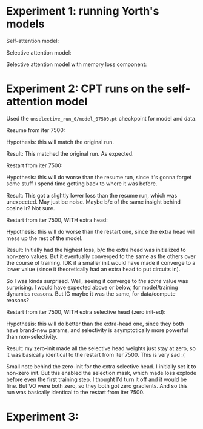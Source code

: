 # Experiment 1: running Yorth's models

Self-attention model:

Selective attention model:

Selective attention model with memory loss component:

# Experiment 2: CPT runs on the self-attention model

Used the `unselective_run_0/model_07500.pt` checkpoint for model and data.

Resume from iter 7500:

Hypothesis: this will match the original run.

Result: This matched the original run. As expected.

Restart from iter 7500:

Hypothesis: this will do worse than the resume run, since it's gonna forget some stuff / spend time getting back to where it was before.

Result: This got a slightly lower loss than the resume run, which was unexpected. May just be noise. Maybe b/c of the same insight behind cosine lr? Not sure.

Restart from iter 7500, WITH extra head:

Hypothesis: this will do worse than the restart one, since the extra head will mess up the rest of the model.

Result: Initially had the highest loss, b/c the extra head was initialized to non-zero values.
But it eventually converged to the same as the others over the course of training.
IDK if a smaller init would have made it converge to a lower value (since it theoretically had an extra head to put circuits in).

So I was kinda surprised. Well, seeing it converge to *the same* value was surprising. I would have expected above or below, for model/training dynamics reasons. But IG maybe it was the same, for data/compute reasons?

Restart from iter 7500, WITH extra selective head (zero init-ed):

Hypothesis: this will do better than the extra-head one, since they both have brand-new params, and selectivity is asymptotically more powerful than non-selectivity.

Result: my zero-init made all the selective head weights just stay at zero, so it was basically identical to the restart from iter 7500. This is very sad :(

Small note behind the zero-init for the extra selective head. I initially set it to non-zero init.
But this enabled the selection mask, which made loss explode before even the first training step.
I thought I'd turn it off and it would be fine. But VO were both zero, so they both got zero gradients.
And so this run was basically identical to the restart from iter 7500.

# Experiment 3: